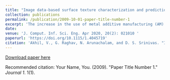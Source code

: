 ```yaml
---
title: "Image data-based surface texture characterization and prediction using machine learning approaches for additive manufacturing"
collection: publications
permalink: /publication/2009-10-01-paper-title-number-1
excerpt: 'The increase in the use of metal additive manufacturing (AM) processes in major industries like aerospace, defense, and electronics indicates the need for maintaining a tight quality control. A quick, low-cost, and reliable online surface texture measurement and verification system are required to improve its industrial adoption. In this paper, a comprehensive investigation of the surface characteristics of Ti-6Al-4V selective laser melted (SLM) parts using image texture parameters is discussed. The image texture parameters extracted from the surface images using first-order and second-order statistical methods, and measured 3D surface roughness parameters are used for characterizing the SLM surfaces. A comparative study of roughness prediction models developed using various machine learning approaches is also presented. Among the models, the Gaussian process regression (GPR) model gives an accurate prediction of roughness values with an R2 value of more than 0.9. The test data results of all models are presented.'
date: 
venue: 'J. Comput. Inf. Sci. Eng. Apr 2020, 20(2): 021010 '
paperurl: 'https://doi.org/10.1115/1.4045719'
citation: 'Akhil, V., G. Raghav, N. Arunachalam, and D. S. Srinivas. "Image data-based surface texture characterization and prediction using machine learning approaches for additive manufacturing." Journal of Computing and Information Science in Engineering 20, no. 2 (2020): 021010.'
---
```


[Download paper here](http://academicpages.github.io/files/paper1.pdf)

Recommended citation: Your Name, You. (2009). "Paper Title Number 1." <i>Journal 1</i>. 1(1).
